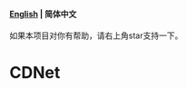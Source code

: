 
#### [English](https://github.com/zhangzhengde0225/CDNet) | 简体中文

如果本项目对你有帮助，请右上角star支持一下。

# CDNet



